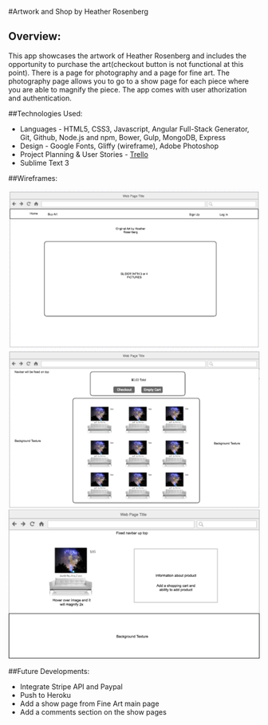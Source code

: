 #Artwork and Shop by Heather Rosenberg

## Overview:

This app showcases the artwork of Heather Rosenberg and includes the opportunity to purchase the art(checkout button is not functional at this point). There is a page for photography and a page for fine art. The photography page allows you to go to a show page for each piece where you are able to magnify the piece. The app comes with user athorization and authentication.

##Technologies Used:

- Languages - HTML5, CSS3, Javascript, Angular Full-Stack Generator, Git, Github, Node.js and npm, Bower, Gulp, MongoDB, Express
- Design - Google Fonts, Gliffy (wireframe), Adobe Photoshop
- Project Planning & User Stories - [Trello](https://trello.com/b/Il9Z7qCh/project4)
- Sublime Text 3

##Wireframes:

![](./Home_Page_P4_wireframe.png)
![](./Item_page_p4_wireframe.png)
![](./Item_show_page_p4_wireframe.png)

##Future Developments:

- Integrate Stripe API and Paypal
- Push to Heroku
- Add a show page from Fine Art main page
- Add a comments section on the show pages

